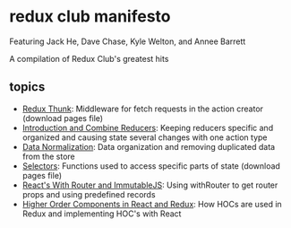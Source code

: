 # redux club manifesto

Featuring Jack He, Dave Chase, Kyle Welton, and Annee Barrett

A compilation of Redux Club's greatest hits

## topics
 - <a href="./THUNK NOTES.pages">Redux Thunk</a>: Middleware for fetch requests in the action creator (download pages file)
 - <a href="https://github.com/RachelSa/advanced-redux-part-one">Introduction and Combine Reducers</a>: Keeping reducers specific and organized and causing state several changes with one action type
 - <a href="https://github.com/anneeb/references/blob/master/Normalization.md">Data Normalization</a>: Data organization and removing duplicated data from the store
 - <a href="./Redux Selectors.pages">Selectors</a>: Functions used to access specific parts of state (download pages file)
 - <a href="https://github.com/RachelSa/advanced-redux-part-two">React's With Router and ImmutableJS</a>: Using withRouter to get router props and using predefined records
 - <a href="https://github.com/asolace/HOC">Higher Order Components in React and Redux</a>: How HOCs are used in Redux and implementing HOC's with React

